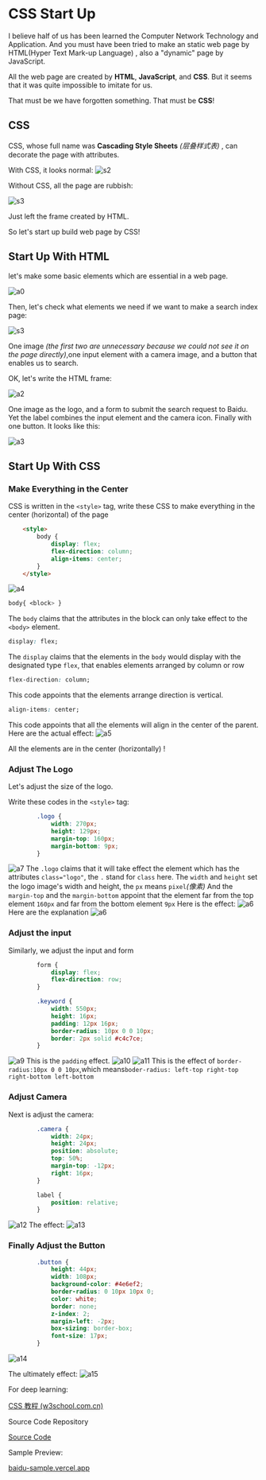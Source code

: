 # CSS Start Up

I believe half of us has been learned the Computer Network Technology and Application. And you must have been tried to make an static web page by HTML(Hyper Text Mark-up Language) , also a "dynamic" page by JavaScript.

All the web page are created by **HTML**, **JavaScript**, and **CSS**. But it seems that it was quite impossible to imitate for us.

That must be we have forgotten something. That must be **CSS**!

## CSS

CSS, whose full name was **Cascading Style Sheets** *(层叠样式表)* , can decorate the page with attributes.

With CSS, it looks normal:
![s2](src/s2.png)


Without CSS, all the page are rubbish:

![s3](src/s3.png)

Just left the frame created by HTML.

So let's start up build web page by CSS!

## Start Up With HTML
let's make some basic elements which are essential in a web page.

![a0](src/a0.png)

Then, let's check what elements we need if we want to make a search index page:

![s3](src/s3.png)

One image *(the first two are unnecessary because we could not see it on the page directly)*,one input element with a camera image, and a button that enables us to search.

OK, let's write the HTML frame:

![a2](src/a2.png)

One image as the logo,  and a form to submit the search request to Baidu. Yet the label combines the input element and the camera icon. Finally with one button. It looks like this:

![a3](src/a3.png)

## Start Up With CSS

### Make Everything in the Center

CSS is written in the `<style>` tag, write these CSS to make everything in the center (horizontal) of the page

```html
    <style>
        body {
            display: flex;
            flex-direction: column;
            align-items: center;
        }
    </style>
```
![a4](src/a4.png)

```CSS
body{ <block> }
```
The `body` claims that the attributes in the block can only take effect to the `<body>` element.
```CSS
display: flex;
```
The `display` claims that the elements in the `body` would display with the designated type `flex`, that enables elements arranged by column or row
```CSS
flex-direction: column;
```
This code appoints that the elements arrange direction is vertical.
```CSS
align-items: center;
```
This code appoints that all the elements will align in the center of the parent.
Here are the actual effect:
![a5](src/a5.png)

All the elements are in the center (horizontally) !

### Adjust The Logo

Let's adjust the size of the logo.

Write these codes in the `<style>` tag:

```CSS
        .logo {
            width: 270px;
            height: 129px;
            margin-top: 160px;
            margin-bottom: 9px;
        }
```
![a7](src/a7.png)
The `.logo` claims that it will take effect the element which has the attributes `class="logo"`, the `.` stand for `class` here.
The `width` and `height` set the logo image's width and height, the `px` means `pixel`*(像素)*
And the `margin-top` and the `margin-bottom` appoint that the element far from the top element `160px` and far from the bottom element `9px`
Here is the effect:
![a6](src/a6.png)
Here are the explanation
![a6](src/a8.png)

### Adjust the input
Similarly, we adjust the input and form
```CSS
        form {
            display: flex;
            flex-direction: row;
        }

        .keyword {
            width: 550px;
            height: 16px;
            padding: 12px 16px;
            border-radius: 10px 0 0 10px;
            border: 2px solid #c4c7ce;
        }
```
![a9](src/a9.png)
This is the `padding` effect.
![a10](src/a10.png)
![a11](src/a11.png)
This is the effect of `border-radius:10px 0 0 10px`,which means`boder-radius: left-top right-top right-bottom left-bottom`

### Adjust Camera
Next is adjust the camera:
```CSS
        .camera {
            width: 24px;
            height: 24px;
            position: absolute;
            top: 50%;
            margin-top: -12px;
            right: 16px;
        }

        label {
            position: relative;
        }
```
![a12](src/a12.png)
The effect:
![a13](src/a13.png)

### Finally Adjust the Button
```CSS
        .button {
            height: 44px;
            width: 108px;
            background-color: #4e6ef2;
            border-radius: 0 10px 10px 0;
            color: white;
            border: none;
            z-index: 2;
            margin-left: -2px;
            box-sizing: border-box;
            font-size: 17px;
        }
```
![a14](src/a14.png)

The ultimately effect:
![a15](src/a15.png)

For deep learning:

[CSS 教程 (w3school.com.cn)](https://www.w3school.com.cn/css/index.asp)

Source Code Repository

[Source Code](https://github.com/ThankRain/baidu-sample.git)

Sample Preview:

[baidu-sample.vercel.app ](https://baidu-sample.vercel.app/)